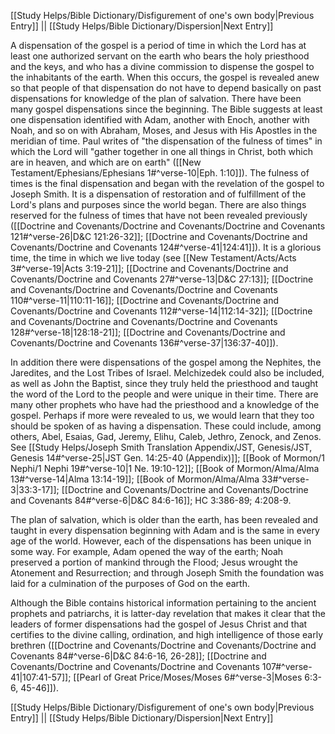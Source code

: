 [[Study Helps/Bible Dictionary/Disfigurement of one's own body|Previous Entry]]  ||  [[Study Helps/Bible Dictionary/Dispersion|Next Entry]]

 A dispensation of the gospel is a period of time in which the Lord has at least one authorized servant on the earth who bears the holy priesthood and the keys, and who has a divine commission to dispense the gospel to the inhabitants of the earth. When this occurs, the gospel is revealed anew so that people of that dispensation do not have to depend basically on past dispensations for knowledge of the plan of salvation. There have been many gospel dispensations since the beginning. The Bible suggests at least one dispensation identified with Adam, another with Enoch, another with Noah, and so on with Abraham, Moses, and Jesus with His Apostles in the meridian of time. Paul writes of "the dispensation of the fulness of times" in which the Lord will "gather together in one all things in Christ, both which are in heaven, and which are on earth" ([[New Testament/Ephesians/Ephesians 1#^verse-10|Eph. 1:10]]). The fulness of times is the final dispensation and began with the revelation of the gospel to Joseph Smith. It is a dispensation of restoration and of fulfillment of the Lord's plans and purposes since the world began. There are also things reserved for the fulness of times that have not been revealed previously ([[Doctrine and Covenants/Doctrine and Covenants/Doctrine and Covenants 121#^verse-26|D&C 121:26-32]]; [[Doctrine and Covenants/Doctrine and Covenants/Doctrine and Covenants 124#^verse-41|124:41]]). It is a glorious time, the time in which we live today (see [[New Testament/Acts/Acts 3#^verse-19|Acts 3:19-21]]; [[Doctrine and Covenants/Doctrine and Covenants/Doctrine and Covenants 27#^verse-13|D&C 27:13]]; [[Doctrine and Covenants/Doctrine and Covenants/Doctrine and Covenants 110#^verse-11|110:11-16]]; [[Doctrine and Covenants/Doctrine and Covenants/Doctrine and Covenants 112#^verse-14|112:14-32]]; [[Doctrine and Covenants/Doctrine and Covenants/Doctrine and Covenants 128#^verse-18|128:18-21]]; [[Doctrine and Covenants/Doctrine and Covenants/Doctrine and Covenants 136#^verse-37|136:37-40]]).

 In addition there were dispensations of the gospel among the Nephites, the Jaredites, and the Lost Tribes of Israel. Melchizedek could also be included, as well as John the Baptist, since they truly held the priesthood and taught the word of the Lord to the people and were unique in their time. There are many other prophets who have had the priesthood and a knowledge of the gospel. Perhaps if more were revealed to us, we would learn that they too should be spoken of as having a dispensation. These could include, among others, Abel, Esaias, Gad, Jeremy, Elihu, Caleb, Jethro, Zenock, and Zenos. See [[Study Helps/Joseph Smith Translation Appendix/JST, Genesis/JST, Genesis 14#^verse-25|JST Gen. 14:25-40 (Appendix)]]; [[Book of Mormon/1 Nephi/1 Nephi 19#^verse-10|1 Ne. 19:10-12]]; [[Book of Mormon/Alma/Alma 13#^verse-14|Alma 13:14-19]]; [[Book of Mormon/Alma/Alma 33#^verse-3|33:3-17]]; [[Doctrine and Covenants/Doctrine and Covenants/Doctrine and Covenants 84#^verse-6|D&C 84:6-16]]; HC 3:386-89; 4:208-9.

 The plan of salvation, which is older than the earth, has been revealed and taught in every dispensation beginning with Adam and is the same in every age of the world. However, each of the dispensations has been unique in some way. For example, Adam opened the way of the earth; Noah preserved a portion of mankind through the Flood; Jesus wrought the Atonement and Resurrection; and through Joseph Smith the foundation was laid for a culmination of the purposes of God on the earth.

 Although the Bible contains historical information pertaining to the ancient prophets and patriarchs, it is latter-day revelation that makes it clear that the leaders of former dispensations had the gospel of Jesus Christ and that certifies to the divine calling, ordination, and high intelligence of those early brethren ([[Doctrine and Covenants/Doctrine and Covenants/Doctrine and Covenants 84#^verse-6|D&C 84:6-16, 26-28]]; [[Doctrine and Covenants/Doctrine and Covenants/Doctrine and Covenants 107#^verse-41|107:41-57]]; [[Pearl of Great Price/Moses/Moses 6#^verse-3|Moses 6:3-6, 45-46]]).

[[Study Helps/Bible Dictionary/Disfigurement of one's own body|Previous Entry]]  ||  [[Study Helps/Bible Dictionary/Dispersion|Next Entry]]